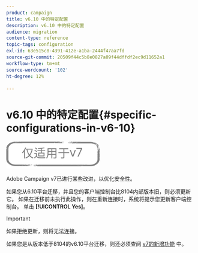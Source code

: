 ```yaml
---
product: campaign
title: v6.10 中的特定配置
description: v6.10 中的特定配置
audience: migration
content-type: reference
topic-tags: configuration
exl-id: 63e515c8-4391-412e-a1ba-2444f47aa7fd
source-git-commit: 20509f44c5b8e0827a09f44dffdf2ec9d11652a1
workflow-type: tm+mt
source-wordcount: '102'
ht-degree: 12%

---
```


# v6.10 中的特定配置{#specific-configurations-in-v6-10}

![](../../assets/v7-only.svg)

Adobe Campaign v7已进行某些改进，以优化安全性。

如果您从6.10平台迁移，并且您的客户端控制台比8104内部版本旧，则必须更新它。 如果在迁移前未执行此操作，则在重新连接时，系统将提示您更新客户端控制台。 单击 **[!UICONTROL Yes]**。

>[!IMPORTANT]
>
>如果拒绝更新，则将无法连接。

如果您是从版本低于8104的v6.10平台迁移，则还必须查阅 [v7的新增功能](../../migration/using/general-configurations.md#new-features-in-v7) 中。
